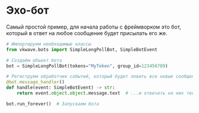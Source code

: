 # Эхо-бот

Самый простой пример, для начала работы с фреймворком это бот, который в ответ на любое сообщение будет присылать его же.

``` python
# Импортируем необходимые классы
from vkwave.bots import SimpleLongPollBot, SimpleBotEvent

# Создаём объект бота
bot = SimpleLongPollBot(tokens="MyToken", group_id=123456789)

# Региструем обработчик событий, который будет ловить все новые сообщения...
@bot.message_handler()
def handle(event: SimpleBotEvent) -> str:
    return event.object.object.message.text  # ...и отвечать на них текстом нового сообщения 

bot.run_forever()  # Запускаем бота
```